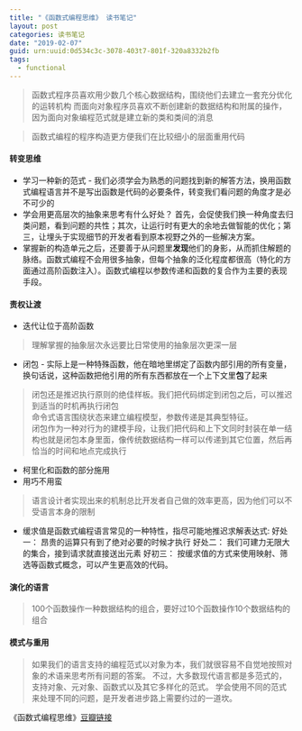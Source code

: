 ```yaml
---
title: "《函数式编程思维》 读书笔记"
layout: post
categories: 读书笔记
date: "2019-02-07"
guid: urn:uuid:0d534c3c-3078-403t7-801f-320a8332b2fb
tags:
  - functional
---
```



> 函数式程序员喜欢用少数几个核心数据结构，围绕他们去建立一套充分优化的运转机构
> 而面向对象程序员喜欢不断创建新的数据结构和附属的操作，因为面向对象编程范式就是建立新的类和类间的消息

> 函数式编程的程序构造更方便我们在比较细小的层面重用代码  


#### 转变思维
* 学习一种新的范式 - 我们必须学会为熟悉的问题找到新的解答方法，换用函数式编程语言并不是写出函数是代码的必要条件，转变我们看问题的角度才是必不可少的
* 学会用更高层次的抽象来思考有什么好处？ 首先，会促使我们换一种角度去归类问题，看到问题的共性；其次，让运行时有更大的余地去做智能的优化；第三，让埋头于实现细节的开发者看到原本视野之外的一些解决方案。
* 掌握新的构造单元之后，还要善于从问题里**发现**他们的身影，从而抓住解题的脉络。函数式编程不会用很多抽象，但每个抽象的泛化程度都很高（特化的方面通过高阶函数注入）。函数式编程以参数传递和函数的复合作为主要的表现手段。

#### 责权让渡
* 迭代让位于高阶函数  
> 理解掌握的抽象层次永远要比日常使用的抽象层次更深一层  

* 闭包 - 实际上是一种特殊函数，他在暗地里绑定了函数内部引用的所有变量，换句话说，这种函数把他引用的所有东西都放在一个上下文里**包**了起来  
> 闭包还是推迟执行原则的绝佳样板。我们把代码绑定到闭包之后，可以推迟到适当的时机再执行闭包  
> 命令式语言围绕状态来建立编程模型，参数传递是其典型特征。  
> 闭包作为一种对行为的建模手段，让我们把代码和上下文同时封装在单一结构也就是闭包本身里面，像传统数据结构一样可以传递到其它位置，然后再恰当的时间和地点完成执行  
* 柯里化和函数的部分施用
* 用巧不用蛮
> 语言设计者实现出来的机制总比开发者自己做的效率更高，因为他们可以不受语言本身的限制  
* 缓求值是函数式编程语言常见的一种特性，指尽可能地推迟求解表达式:
  好处一： 昂贵的运算只有到了绝对必要的时候才执行
  好处二： 我们可建力无限大的集合，接到请求就直接送出元素
  好初三： 按缓求值的方式来使用映射、筛选等函数式概念，可以产生更高效的代码。
  
#### 演化的语言
> 100个函数操作一种数据结构的组合，要好过10个函数操作10个数据结构的组合

#### 模式与重用
> 如果我们的语言支持的编程范式以对象为本，我们就很容易不自觉地按照对象的术语来思考所有问题的答案。
> 不过，大多数现代语言都是多范式的，支持对象、元对象、函数式以及其它多样化的范式。
> 学会使用不同的范式来处理不同的问题，是开发者进步路上需要约过的一道坎。  



《函数式编程思维》[豆瓣链接](https://book.douban.com/subject/26587213)
